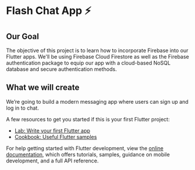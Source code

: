 # Flash Chat App ⚡️

## Our Goal
The objective of this project is to learn how to incorporate Firebase into our Flutter apps. We'll be using Firebase Cloud Firestore as well as the Firebase authentication package to equip our app with a cloud-based NoSQL database and secure authentication methods.

## What we will create
We’re going to build a modern messaging app where users can sign up and log in to chat.


A few resources to get you started if this is your first Flutter project:

- [Lab: Write your first Flutter app](https://docs.flutter.dev/get-started/codelab)
- [Cookbook: Useful Flutter samples](https://docs.flutter.dev/cookbook)

For help getting started with Flutter development, view the
[online documentation](https://docs.flutter.dev/), which offers tutorials,
samples, guidance on mobile development, and a full API reference.
